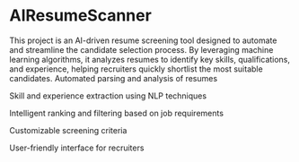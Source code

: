 # AIResumeScanner
This project is an AI-driven resume screening tool designed to automate and streamline the candidate selection process. By leveraging machine learning algorithms, it analyzes resumes to identify key skills, qualifications, and experience, helping recruiters quickly shortlist the most suitable candidates.
Automated parsing and analysis of resumes

Skill and experience extraction using NLP techniques

Intelligent ranking and filtering based on job requirements

Customizable screening criteria

User-friendly interface for recruiters
